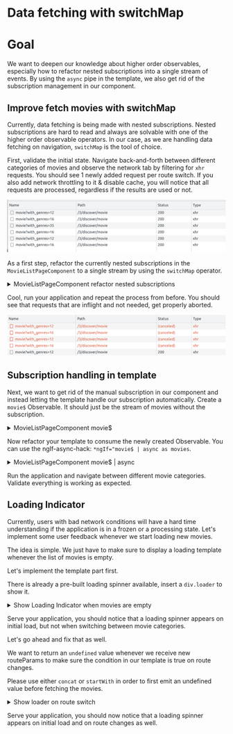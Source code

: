 # Data fetching with switchMap

# Goal

We want to deepen our knowledge about higher order observables, especially how to refactor nested subscriptions into a single stream of events.
By using the `async` pipe in the template, we also get rid of the subscription management in our component.


## Improve fetch movies with switchMap

Currently, data fetching is being made with nested subscriptions. Nested subscriptions are hard to read and always are solvable with one of the higher order observable operators.
In our case, as we are handling data fetching on navigation, `switchMap` is the tool of choice.

First, validate the initial state. Navigate back-and-forth between different categories of movies and observe the network tab by filtering for `xhr` requests.
You should see 1 newly added request per route switch. If you also add network throttling to it & disable cache, you will notice that all requests are processed, regardless
if the results are used or not.

![requests-not-cancelled.png](../images/requests-not-cancelled.png)

As a first step, refactor the currently nested subscriptions in the `MovieListPageComponent` to a single stream by using the `switchMap` operator.

<details>
  <summary>MovieListPageComponent refactor nested subscriptions</summary>

```ts

// movie-list-page.component.ts

 this.activatedRoute.params.pipe(
     switchMap(params => {
       if (params['category']) {
         return this.movieService.getMovieList(params['category']);
       } else {
         return this.movieService.getMoviesByGenre(params['id']);
       }
    })
 ).subscribe(movies => this.movies = movies);

```

</details>

Cool, run your application and repeat the process from before. You should see that requests that are inflight and not needed, get properly aborted.

![cancelled-requests.png](../images/cancelled-requests.png)

## Subscription handling in template

Next, we want to get rid of the manual subscription in our component and instead letting the template handle our subscription automatically.
Create a `movie$` Observable. It should just be the stream of movies without the subscription.

<details>
  <summary>MovieListPageComponent movie$</summary>

```ts

// movie-list-page.component.ts

movie$ = this.activatedRoute.params.pipe(
     switchMap(params => {
       if (params['category']) {
         return this.movieService.getMovieList(params['category']);
       } else {
         return this.movieService.getMoviesByGenre(params['id']);
       }
    })
 );

```

</details>

Now refactor your template to consume the newly created Observable. You can use the ngIf-async-hack: `*ngIf="movie$ | async as movies`.

<details>
  <summary>MovieListPageComponent movie$ | async</summary>

```html

<!-- movie-list-page.component.html -->

<ng-container *ngIf="movies$ | async as movies">
  
  <!-- The template code -->
  
</ng-container>

```

</details>

Run the application and navigate between different movie categories. Validate everything is working as expected.

## Loading Indicator

Currently, users with bad network conditions will have a hard time understanding if the application is in a frozen or
a processing state. Let's implement some user feedback whenever we start loading new movies.

The idea is simple. We just have to make sure to display a loading template whenever the list of movies is empty.

Let's implement the template part first.

There is already a pre-built loading spinner available, insert a `div.loader` to show it.

<details>
  <summary>Show Loading Indicator when movies are empty</summary>

```html

<!-- movie-list-page.component.html -->

<ng-container *ngIf="movies$ | async as movies; else: loader">
  
  <!-- The template code -->
  
</ng-container>

<ng-template #loader>
  <div class="loader"></div>
</ng-template>

```

</details>

Serve your application, you should notice that a loading spinner appears on initial load, but not when switching between movie categories.

Let's go ahead and fix that as well.

We want to return an `undefined` value whenever we receive new routeParams to make sure the condition in our template is true on route changes.

Please use either `concat` or `startWith` in order to first emit an undefined value before fetching the movies.

<details>
  <summary>Show loader on route switch</summary>

```ts

// movie-list-page.component.ts

movie$ = this.activatedRoute.params.pipe(
     switchMap(params => {
       if (params['category']) {
         return this.movieService.getMovieList(params['category']).pipe(
             startWith(undefined)
         );
       } else {
         return this.movieService.getMoviesByGenre(params['id']).pipe(
             startWith(undefined)
         );
       }
    })
 );

```

</details>

Serve your application, you should now notice that a loading spinner appears on initial load and on route changes as well.
